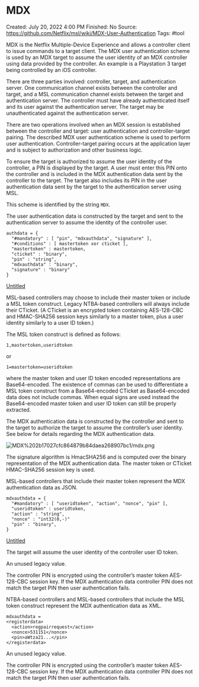 # MDX

Created: July 20, 2022 4:00 PM
Finished: No
Source: https://github.com/Netflix/msl/wiki/MDX-User-Authentication
Tags: #tool

MDX is the Netflix Multiple-Device Experience and allows a controller client to issue commands to a target client. The MDX user authentication scheme is used by an MDX target to assume the user identity of an MDX controller using data provided by the controller. An example is a Playstation 3 target being controlled by an iOS controller.

There are three parties involved: controller, target, and authentication server. One communication channel exists between the controller and target, and a MSL communication channel exists between the target and authentication server. The controller must have already authenticated itself and its user against the authentication server. The target may be unauthenticated against the authentication server.

There are two operations involved when an MDX session is established between the controller and target: user authentication and controller-target pairing. The described MDX user authentication scheme is used to perform user authentication. Controller-target pairing occurs at the application layer and is subject to authorization and other business logic.

To ensure the target is authorized to assume the user identity of the controller, a PIN is displayed by the target. A user must enter this PIN onto the controller and is included in the MDX authentication data sent by the controller to the target. The target also includes its PIN in the user authentication data sent by the target to the authentication server using MSL.

This scheme is identified by the string `MDX`.

The user authentication data is constructed by the target and sent to the authentication server to assume the identity of the controller user.

```
authdata = {
  "#mandatory" : [ "pin", "mdxauthdata", "signature" ],
  "#conditions" : [ mastertoken xor cticket ],
  "mastertoken" : mastertoken,
  "cticket" : "binary",
  "pin" : "string",
  "mdxauthdata" : "binary",
  "signature" : "binary"
}
```

[Untitled](MDX%202b17027cfc864879b84daea268907bc1/Untitled%20Database%200bc202fe3aa24d1c9cc1d9ffd568c7d7.csv)

MSL-based controllers may choose to include their master token or include a MSL token construct. Legacy NTBA-based controllers will always include their CTicket. (A CTicket is an encrypted token containing AES-128-CBC and HMAC-SHA256 session keys similarly to a master token, plus a user identity similarly to a user ID token.)

The MSL token construct is defined as follows:

```
1,mastertoken,useridtoken
```

or

```
1=mastertoken=useridtoken
```

where the master token and user ID token encoded representations are Base64-encoded. The existence of commas can be used to differentiate a MSL token construct from a Base64-encoded CTicket as Base64-encoded data does not include commas. When equal signs are used instead the Base64-encoded master token and user ID token can still be properly extracted.

The MDX authentication data is constructed by the controller and sent to the target to authorize the target to assume the controller’s user identity. See below for details regarding the MDX authentication data.

![MDX%202b17027cfc864879b84daea268907bc1/mdx.png](MDX%202b17027cfc864879b84daea268907bc1/mdx.png)

The signature algorithm is HmacSHA256 and is computed over the binary representation of the MDX authentication data. The master token or CTicket HMAC-SHA256 session key is used.

MSL-based controllers that include their master token represent the MDX authentication data as JSON.

```
mdxauthdata = {
  "#mandatory" : [ "useridtoken", "action", "nonce", "pin" ],
  "useridtoken" : useridtoken,
  "action" : "string",
  "nonce" : "int32(0,-)"
  "pin" : "binary",
}
```

[Untitled](MDX%202b17027cfc864879b84daea268907bc1/Untitled%20Database%20110e8aede9f4496c9d5ada82532de69f.csv)

The target will assume the user identity of the controller user ID token.

An unused legacy value.

The controller PIN is encrypted using the controller’s master token AES-128-CBC session key. If the MDX authentication data controller PIN does not match the target PIN then user authentication fails.

NTBA-based controllers and MSL-based controllers that include the MSL token construct represent the MDX authentication data as XML.

```
mdxauthdata =
<registerdata>
  <action>regpairrequest</action>
  <nonce>531151</nonce>
  <pin>aWtza21...</pin>
</registerdata>
```

An unused legacy value.

The controller PIN is encrypted using the controller’s master token AES-128-CBC session key. If the MDX authentication data controller PIN does not match the target PIN then user authentication fails.